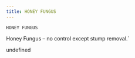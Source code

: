```yaml
---
title: HONEY FUNGUS
---
```

`HONEY FUNGUS`

Honey Fungus – no control except stump removal.`

undefined